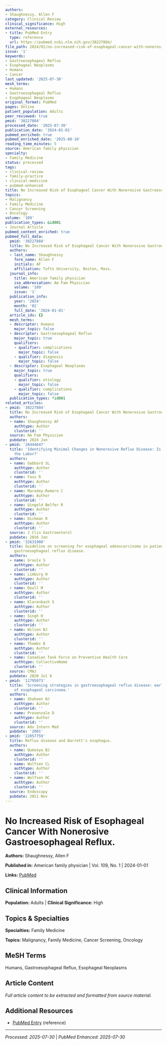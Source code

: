 ```yaml
---
authors:
- Shaughnessy, Allen F
category: Clinical Review
clinical_significance: High
external_resources:
- title: PubMed Entry
  type: reference
  url: https://pubmed.ncbi.nlm.nih.gov/38227884/
file_path: 2024/01/no-increased-risk-of-esophageal-cancer-with-nonerosive-gastr.md
issue: '1'
keywords:
- Gastroesophageal Reflux
- Esophageal Neoplasms
- Humans
- Cancer
last_updated: '2025-07-30'
mesh_terms:
- Humans
- Gastroesophageal Reflux
- Esophageal Neoplasms
original_format: PubMed
pages: Online
patient_population: Adults
peer_reviewed: true
pmid: '38227884'
processed_date: '2025-07-30'
publication_date: '2024-01-01'
pubmed_enriched: true
pubmed_enriched_date: '2025-08-10'
reading_time_minutes: 5
source: American family physician
specialty:
- Family Medicine
status: processed
tags:
- clinical-review
- family-practice
- clinical-medicine
- pubmed-enhanced
title: No Increased Risk of Esophageal Cancer With Nonerosive Gastroesophageal Reflux.
topics:
- Malignancy
- Family Medicine
- Cancer Screening
- Oncology
volume: '109'
publication_types: &id001
- Journal Article
pubmed_content_enriched: true
pubmed_full_data:
  pmid: '38227884'
  title: No Increased Risk of Esophageal Cancer With Nonerosive Gastroesophageal Reflux.
  authors:
  - last_name: Shaughnessy
    fore_name: Allen F
    initials: AF
    affiliation: Tufts University, Boston, Mass.
  journal_info:
    title: American family physician
    iso_abbreviation: Am Fam Physician
    volume: '109'
    issue: '1'
  publication_info:
    year: '2024'
    month: '01'
    full_date: '2024-01-01'
  article_ids: {}
  mesh_terms:
  - descriptor: Humans
    major_topic: false
  - descriptor: Gastroesophageal Reflux
    major_topic: true
    qualifiers:
    - qualifier: complications
      major_topic: false
    - qualifier: diagnosis
      major_topic: false
  - descriptor: Esophageal Neoplasms
    major_topic: true
    qualifiers:
    - qualifier: etiology
      major_topic: false
    - qualifier: complications
      major_topic: false
  publication_types: *id001
related_articles:
- pmid: '38227884'
  title: No Increased Risk of Esophageal Cancer With Nonerosive Gastroesophageal Reflux.
  authors:
  - name: Shaughnessy AF
    authtype: Author
    clusterid: ''
  source: Am Fam Physician
  pubdate: 2024 Jan
- pmid: '26444647'
  title: 'Identifying Minimal Changes in Nonerosive Reflux Disease: Is the Pay Worth
    the Labor?'
  authors:
  - name: Gabbard SL
    authtype: Author
    clusterid: ''
  - name: Fass R
    authtype: Author
    clusterid: ''
  - name: Maradey-Romero C
    authtype: Author
    clusterid: ''
  - name: Gingold Belfer R
    authtype: Author
    clusterid: ''
  - name: Dickman R
    authtype: Author
    clusterid: ''
  source: J Clin Gastroenterol
  pubdate: 2016 Jan
- pmid: '32631908'
  title: Guideline on screening for esophageal adenocarcinoma in patients with chronic
    gastroesophageal reflux disease.
  authors:
  - name: Groulx S
    authtype: Author
    clusterid: ''
  - name: Limburg H
    authtype: Author
    clusterid: ''
  - name: Doull M
    authtype: Author
    clusterid: ''
  - name: Klarenbach S
    authtype: Author
    clusterid: ''
  - name: Singh H
    authtype: Author
    clusterid: ''
  - name: Wilson BJ
    authtype: Author
    clusterid: ''
  - name: Thombs B
    authtype: Author
    clusterid: ''
  - name: Canadian Task Force on Preventive Health Care
    authtype: CollectiveName
    clusterid: ''
  source: CMAJ
  pubdate: 2020 Jul 6
- pmid: '11795073'
  title: 'Screening strategies in gastroesophageal reflux disease: early identification
    of esophageal carcinoma.'
  authors:
  - name: Shaheen NJ
    authtype: Author
    clusterid: ''
  - name: Provenzale D
    authtype: Author
    clusterid: ''
  source: Adv Intern Med
  pubdate: '2001'
- pmid: '22057759'
  title: Reflux disease and Barrett's esophagus.
  authors:
  - name: Qumseya BJ
    authtype: Author
    clusterid: ''
  - name: Wolfsen CL
    authtype: Author
    clusterid: ''
  - name: Wolfsen HC
    authtype: Author
    clusterid: ''
  source: Endoscopy
  pubdate: 2011 Nov
---
```


# No Increased Risk of Esophageal Cancer With Nonerosive Gastroesophageal Reflux.

**Authors:** Shaughnessy, Allen F

**Published in:** American family physician | Vol. 109, No. 1 | 2024-01-01

**Links:** [PubMed](https://pubmed.ncbi.nlm.nih.gov/38227884/)

## Clinical Information

**Population:** Adults | **Clinical Significance:** High

## Topics & Specialties

**Specialties:** Family Medicine

**Topics:** Malignancy, Family Medicine, Cancer Screening, Oncology

## MeSH Terms

Humans, Gastroesophageal Reflux, Esophageal Neoplasms

## Article Content

*Full article content to be extracted and formatted from source material.*

## Additional Resources

- [PubMed Entry](https://pubmed.ncbi.nlm.nih.gov/38227884/) (reference)

---

*Processed: 2025-07-30* | *PubMed Enhanced: 2025-07-30*
